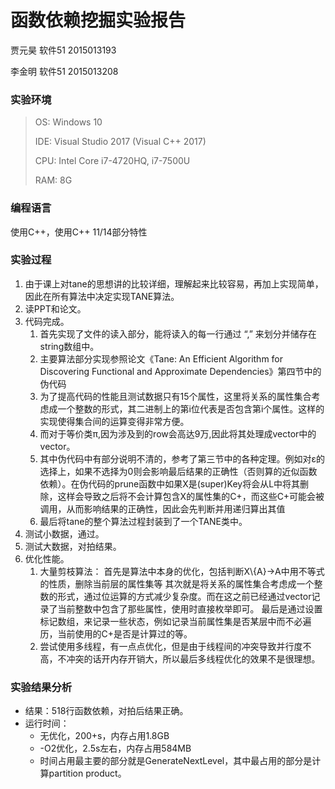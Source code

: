 # 函数依赖挖掘实验报告

贾元昊 软件51 2015013193 

李金明 软件51 2015013208

### 实验环境

>OS: Windows 10
>
>IDE: Visual Studio 2017 (Visual C++ 2017)
>
>CPU: Intel Core i7-4720HQ, i7-7500U
>
>RAM: 8G

### 编程语言

使用C++，使用C++ 11/14部分特性

### 实验过程

1. 由于课上对tane的思想讲的比较详细，理解起来比较容易，再加上实现简单，因此在所有算法中决定实现TANE算法。
2. 读PPT和论文。
3. 代码完成。
   1. 首先实现了文件的读入部分，能将读入的每一行通过 “,” 来划分并储存在string数组中。
   2. 主要算法部分实现参照论文《Tane: An Efficient Algorithm for Discovering Functional and Approximate Dependencies》第四节中的伪代码
   3. 为了提高代码的性能且测试数据只有15个属性，这里将关系的属性集合考虑成一个整数的形式，其二进制上的第i位代表是否包含第i个属性。这样的实现使得集合间的运算变得非常方便。
   4. 而对于等价类π,因为涉及到的row会高达9万,因此将其处理成vector中的vector。
   5. 其中伪代码中有部分说明不清的，参考了第三节中的各种定理。例如对ε的选择上，如果不选择为0则会影响最后结果的正确性（否则算的近似函数依赖）。在伪代码的prune函数中如果X是(super)Key将会从L中将其删除，这样会导致之后将不会计算包含X的属性集的C+，而这些C+可能会被调用，从而影响结果的正确性，因此会先判断并用递归算出其值
   6. 最后将tane的整个算法过程封装到了一个TANE类中。
4. 测试小数据，通过。
5. 测试大数据，对拍结果。
6. 优化性能。
   1. 大量剪枝算法：
    首先是算法中本身的优化，包括判断X\\{A}->A中用不等式的性质，删除当前层的属性集等
    其次就是将关系的属性集合考虑成一个整数的形式，通过位运算的方式减少复杂度。而在这之前已经通过vector记录了当前整数中包含了那些属性，使用时直接枚举即可。
    最后是通过设置标记数组，来记录一些状态，例如记录当前属性集是否某层中而不必遍历，当前使用的C+是否是计算过的等。
   2. 尝试使用多线程，有一点点优化，但是由于线程间的冲突导致并行度不高，不冲突的话开内存开销大，所以最后多线程优化的效果不是很理想。
### 实验结果分析

- 结果：518行函数依赖，对拍后结果正确。
- 运行时间：
  - 无优化，200+s，内存占用1.8GB
  - -O2优化，2.5s左右，内存占用584MB
  - 时间占用最主要的部分就是GenerateNextLevel，其中最占用的部分是计算partition product。